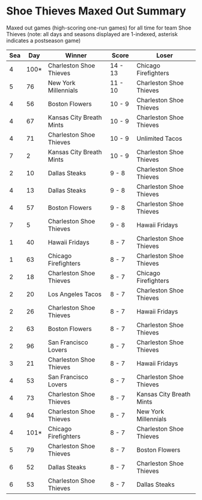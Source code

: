 # Shoe Thieves Maxed Out Summary



Maxed out games (high-scoring one-run games) for all time for team Shoe Thieves (note: all days and seasons displayed are 1-indexed, asterisk indicates a postseason game)


| Sea | Day | Winner | Score | Loser | 
| ------ |------ |------ |------ |------ |
| 4 | 100* | Charleston Shoe Thieves | 14 - 13 | Chicago Firefighters | 
| 5 | 76 | New York Millennials | 11 - 10 | Charleston Shoe Thieves | 
| 4 | 56 | Boston Flowers | 10 - 9 | Charleston Shoe Thieves | 
| 4 | 67 | Kansas City Breath Mints | 10 - 9 | Charleston Shoe Thieves | 
| 4 | 71 | Charleston Shoe Thieves | 10 - 9 | Unlimited Tacos | 
| 7 | 2 | Kansas City Breath Mints | 10 - 9 | Charleston Shoe Thieves | 
| 2 | 10 | Dallas Steaks | 9 - 8 | Charleston Shoe Thieves | 
| 4 | 13 | Dallas Steaks | 9 - 8 | Charleston Shoe Thieves | 
| 4 | 57 | Boston Flowers | 9 - 8 | Charleston Shoe Thieves | 
| 7 | 5 | Charleston Shoe Thieves | 9 - 8 | Hawaii Fridays | 
| 1 | 40 | Hawaii Fridays | 8 - 7 | Charleston Shoe Thieves | 
| 1 | 63 | Chicago Firefighters | 8 - 7 | Charleston Shoe Thieves | 
| 2 | 18 | Charleston Shoe Thieves | 8 - 7 | Chicago Firefighters | 
| 2 | 20 | Los Angeles Tacos | 8 - 7 | Charleston Shoe Thieves | 
| 2 | 26 | Charleston Shoe Thieves | 8 - 7 | Hawaii Fridays | 
| 2 | 63 | Boston Flowers | 8 - 7 | Charleston Shoe Thieves | 
| 2 | 96 | San Francisco Lovers | 8 - 7 | Charleston Shoe Thieves | 
| 3 | 21 | Charleston Shoe Thieves | 8 - 7 | Hawaii Fridays | 
| 4 | 53 | San Francisco Lovers | 8 - 7 | Charleston Shoe Thieves | 
| 4 | 73 | Charleston Shoe Thieves | 8 - 7 | Kansas City Breath Mints | 
| 4 | 94 | Charleston Shoe Thieves | 8 - 7 | New York Millennials | 
| 4 | 101* | Chicago Firefighters | 8 - 7 | Charleston Shoe Thieves | 
| 5 | 79 | Charleston Shoe Thieves | 8 - 7 | Boston Flowers | 
| 6 | 52 | Dallas Steaks | 8 - 7 | Charleston Shoe Thieves | 
| 6 | 53 | Charleston Shoe Thieves | 8 - 7 | Dallas Steaks | 


